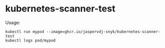 # kubernetes-scanner-test

Usage:

    kubectl run mypod --image=ghcr.io/jaspervdj-snyk/kubernetes-scanner-test
    kubectl logs pod/mypod
